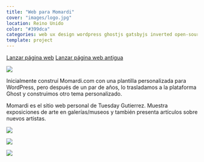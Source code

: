 ```yaml
---
title: "Web para Momardi"
cover: "images/logo.jpg"
location: Reino Unido
color: "#399dca"
categories: web ux design wordpress ghostjs gatsbyjs inverted open-source
template: project
---
```


<p class="align-center">
<a class="btn external" role="button" href="http://momardi.com" target="_blank">Lanzar página web</a>
<a class="btn external" role="button" href="http://momardi-wp.herokuapp.com/" target="_blank">Lanzar página web antigua</a>
</p>

![](/work/momardi/images/1.png)

Inicialmente construí Momardi.com con una plantilla personalizada para WordPress, pero después de un par de años, lo trasladamos a la plataforma Ghost y construimos otro tema personalizado.

Momardi es el sitio web personal de Tuesday Gutierrez. Muestra exposiciones de arte en galerías/museos y también presenta artículos sobre nuevos artistas.

![](/work/momardi/images/3.jpg)

![](/work/momardi/images/2.png)

![](/work/momardi/images/4.jpg)
